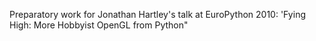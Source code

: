 Preparatory work for Jonathan Hartley's talk at EuroPython 2010:
'Fying High: More Hobbyist OpenGL from Python"
